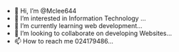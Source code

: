 - 👋 Hi, I’m @Mclee644
- 👀 I’m interested in Information Technology ...
- 🌱 I’m currently learning  web development...
- 💞️ I’m looking to collaborate on developing Websites...
- 📫 How to reach me 024179486...

<!---
Mclee644/Mclee644 is a ✨ special ✨ repository because its `README.md` (this file) appears on your GitHub profile.
You can click the Preview link to take a look at your changes.
--->
